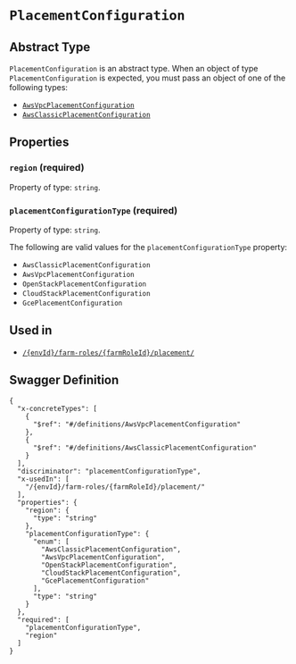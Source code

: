 # `PlacementConfiguration` #




## Abstract Type ##

`PlacementConfiguration` is an abstract type. When an object of type `PlacementConfiguration` is expected, you must pass an object of
one of the following types:

  + [`AwsVpcPlacementConfiguration`](./../definitions/AwsVpcPlacementConfiguration.mkd)
  + [`AwsClassicPlacementConfiguration`](./../definitions/AwsClassicPlacementConfiguration.mkd)




## Properties ##

### `region` (required) ###




Property of type: `string`.




### `placementConfigurationType` (required) ###




Property of type: `string`.

 
The following are valid values for the `placementConfigurationType` property:
  + `AwsClassicPlacementConfiguration`
  + `AwsVpcPlacementConfiguration`
  + `OpenStackPlacementConfiguration`
  + `CloudStackPlacementConfiguration`
  + `GcePlacementConfiguration`





## Used in ##

  + [`/{envId}/farm-roles/{farmRoleId}/placement/`](./../rest/api/v1beta0/user/{envId}/farm-roles/{farmRoleId}/placement/)

## Swagger Definition ##

    {
      "x-concreteTypes": [
        {
          "$ref": "#/definitions/AwsVpcPlacementConfiguration"
        }, 
        {
          "$ref": "#/definitions/AwsClassicPlacementConfiguration"
        }
      ], 
      "discriminator": "placementConfigurationType", 
      "x-usedIn": [
        "/{envId}/farm-roles/{farmRoleId}/placement/"
      ], 
      "properties": {
        "region": {
          "type": "string"
        }, 
        "placementConfigurationType": {
          "enum": [
            "AwsClassicPlacementConfiguration", 
            "AwsVpcPlacementConfiguration", 
            "OpenStackPlacementConfiguration", 
            "CloudStackPlacementConfiguration", 
            "GcePlacementConfiguration"
          ], 
          "type": "string"
        }
      }, 
      "required": [
        "placementConfigurationType", 
        "region"
      ]
    }
